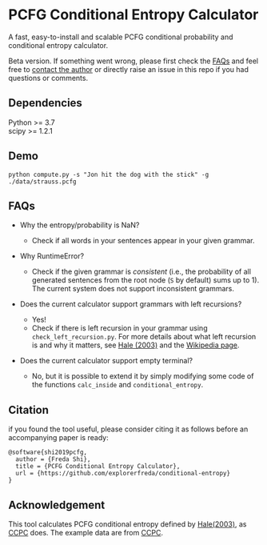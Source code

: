 # PCFG Conditional Entropy Calculator

A fast, easy-to-install and scalable PCFG conditional probability and conditional entropy calculator. 



Beta version. If something went wrong, please first check the [FAQs](#FAQs) and feel free to [contact the author](mailto:freda@ttic.edu) or directly raise an issue in this repo if you had questions or comments. 

## Dependencies
Python >= 3.7 <br>
scipy >= 1.2.1 <br>

## Demo
```
python compute.py -s "Jon hit the dog with the stick" -g ./data/strauss.pcfg
```

## FAQs
- Why the entropy/probability is NaN? <br>
    - Check if all words in your sentences appear in your given grammar. 

- Why RuntimeError? <br>
    - Check if the given grammar is *consistent* (i.e., the probability of all generated sentences from the root node (`S` by default) sums up to 1). The current system does not support inconsistent grammars. 
    
- Does the current calculator support grammars with left recursions?
    - Yes! 
    - Check if there is left recursion in your grammar using ``check_left_recursion.py``. 
    For more details about what left recursion is and why it matters, see [Hale (2003)](http://www.umiacs.umd.edu/~ymarton/ling849b/hale2003.pdf) and the [Wikipedia page](https://en.wikipedia.org/wiki/Left_recursion). 

- Does the current calculator support empty terminal?
    - No, but it is possible to extend it by simply modifying some code of the functions `calc_inside` and `conditional_entropy`.

## Citation
if you found the tool useful, please consider citing it as follows before an accompanying paper is ready:
```
@software{shi2019pcfg,
  author = {Freda Shi},
  title = {PCFG Conditional Entropy Calculator},
  url = {https://github.com/explorerfreda/conditional-entropy}
}
```

## Acknowledgement
This tool calculates PCFG conditional entropy defined by [Hale(2003)](http://www.umiacs.umd.edu/~ymarton/ling849b/hale2003.pdf), as [CCPC](https://github.com/timhunter/ccpc) does. 
The example data are from [CCPC](https://github.com/timhunter/ccpc).
